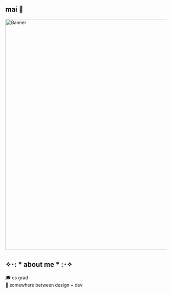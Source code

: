 ## mai 🌱
<img width="721" alt="Banner" src="[https://github.com/user-attachments/assets/81ccde02-1728-45e9-8fcc-469ccd4068a2](https://i.ibb.co/zLPmqFx/Screenshot-2025-04-10-at-1-49-22-PM.png)" />

## ✧･: * about me * :･✧
🎓 cs grad  
🌷 somewhere between design + dev 
